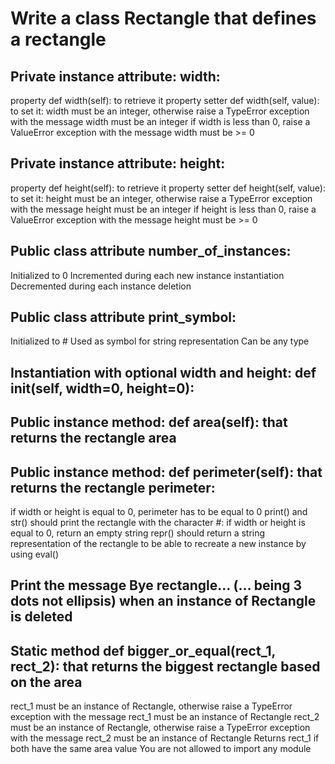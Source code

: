 # Write a class Rectangle that defines a rectangle

## Private instance attribute: width:
property def width(self): to retrieve it
property setter def width(self, value): to set it:
width must be an integer, otherwise raise a TypeError exception with the message width must be an integer
if width is less than 0, raise a ValueError exception with the message width must be >= 0

## Private instance attribute: height:
property def height(self): to retrieve it
property setter def height(self, value): to set it:
height must be an integer, otherwise raise a TypeError exception with the message height must be an integer
if height is less than 0, raise a ValueError exception with the message height must be >= 0

## Public class attribute number_of_instances:
Initialized to 0
Incremented during each new instance instantiation
Decremented during each instance deletion

## Public class attribute print_symbol:
Initialized to #
Used as symbol for string representation
Can be any type

## Instantiation with optional width and height: def __init__(self, width=0, height=0):

## Public instance method: def area(self): that returns the rectangle area

## Public instance method: def perimeter(self): that returns the rectangle perimeter:
if width or height is equal to 0, perimeter has to be equal to 0
print() and str() should print the rectangle with the character #:
if width or height is equal to 0, return an empty string
repr() should return a string representation of the rectangle to be able to recreate a new instance by using eval()

## Print the message Bye rectangle... (... being 3 dots not ellipsis) when an instance of Rectangle is deleted

## Static method def bigger_or_equal(rect_1, rect_2): that returns the biggest rectangle based on the area
rect_1 must be an instance of Rectangle, otherwise raise a TypeError exception with the message rect_1 must be an instance of Rectangle
rect_2 must be an instance of Rectangle, otherwise raise a TypeError exception with the message rect_2 must be an instance of Rectangle
Returns rect_1 if both have the same area value
You are not allowed to import any module